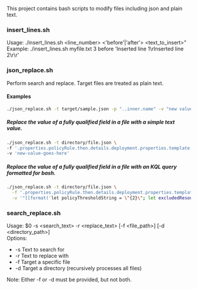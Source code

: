 This project contains bash scripts to modify files including json and plain text.

### insert_lines.sh
Usage: ./insert_lines.sh <file> <line_number> <'before'|'after'> <text_to_insert>"<br>
Example: ./insert_lines.sh myfile.txt 3 before 'Inserted line 1\rInserted line 2\r\r'

### json_replace.sh
Perform search and replace. Target files are treated as plain text.

#### Examples
```bash
./json_replace.sh -t target/sample.json -p "..inner.name" -v "new value"
```

##### Replace the value of a fully qualified field in a file with a simple text value.
``` bash
./json_replace.sh -t directory/file.json \ 
-f '.properties.policyRule.then.details.deployment.properties.template.resources[1].properties.template.resources[0].properties.criteria.allOf[0].query' \
-v 'new-value-goes-here'
```

##### Replace the value of a fully qualified field in a file with an KQL query formatted for bash.
```bash
./json_replace.sh -t directory/file.json \
  -f '.properties.policyRule.then.details.deployment.properties.template.resources[1].properties.template.resources[0].properties.criteria.allOf[0].query' \
  -v '"[[format('let policyThresholdString = \"{2}\"; let excludedResources = (arg(\"\").resources | where type =~ \"Microsoft.Compute/virtualMachines\" | project _ResourceId = id, tags | where parse_json(tostring(tags.[\"{0}\"])) in~ (\"{1}\")); let excludedVMSSNodes = (arg(\"\").resources | where type =~ \"Microsoft.Compute/virtualMachines\" | extend isVMSS = isnotempty(properties.virtualMachineScaleSet) | where isVMSS | project id, name); let overridenResource = (arg(\"\").resources | where type =~ \"Microsoft.Compute/virtualMachines\" | project _ResourceId = tolower(id), tags | where tags contains \"_amba-ReadLatencyMs-Data-threshold-Override_\"); InsightsMetrics | where _ResourceId has \"Microsoft.Compute/virtualMachines\" | where _ResourceId !in~ (excludedResources) | where _ResourceId !in~ (excludedVMSSNodes) | where Origin == \"vm.azm.ms\" | where Namespace == \"LogicalDisk\" and Name == \"ReadLatencyMs\" | extend Disk=tostring(todynamic(Tags)[\"vm.azm.ms/mountId\"]) | where Disk !in (\"C:\", \"/\") | summarize AggregatedValue = avg(Val) by bin(TimeGenerated, 15m), Computer, _ResourceId, Disk | join hint.remote=left kind=leftouter overridenResource on _ResourceId | project-away _ResourceId1 | extend appliedThresholdString = iif(tags contains \"_amba-ReadLatencyMs-Data-threshold-Override_\", tostring(tags.[\"_amba-ReadLatencyMs-Data-threshold-Override_\"]), policyThresholdString) | extend appliedThreshold = toint(appliedThresholdString) | where AggregatedValue > appliedThreshold | project TimeGenerated, Computer, _ResourceId, Disk, AggregatedValue', parameters('MonitorDisableTagName'), join(parameters('MonitorDisableTagValues'), '\",\"'), parameters('threshold'))]"
```

### search_replace.sh
Usage: $0 -s <search_text> -r <replace_text> [-f <file_path>] [-d <directory_path>]<br/>
Options:
- -s    Text to search for
- -r    Text to replace with
- -f    Target a specific file
- -d    Target a directory (recursively processes all files)

Note: Either -f or -d must be provided, but not both.


